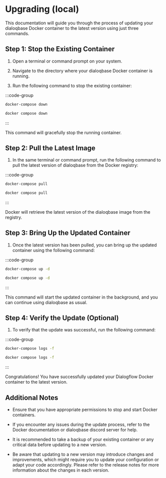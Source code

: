 #  Upgrading (local)

This documentation will guide you through the process of updating your dialoqbase Docker container to the latest version using just three commands.


## Step 1: Stop the Existing Container


1. Open a terminal or command prompt on your system.

2. Navigate to the directory where your dialoqbase Docker container is running.

3. Run the following command to stop the existing container:

:::code-group
```sh [docker-compose]
docker-compose down
```

```sh [docker compose]
docker compose down
```
:::

This command will gracefully stop the running container.


## Step 2: Pull the Latest Image

1. In the same terminal or command prompt, run the following command to pull the latest version of dialoqbase from the Docker registry:

:::code-group
```sh [docker-compose]
docker-compose pull
```

```sh [docker compose]
docker compose pull
```
:::

Docker will retrieve the latest version of the dialoqbase image from the registry.

## Step 3: Bring Up the Updated Container

1. Once the latest version has been pulled, you can bring up the updated container using the following command:

:::code-group
```sh [docker-compose]
docker-compose up -d
```

```sh [docker compose]
docker compose up -d
```
:::

This command will start the updated container in the background, and you can continue using dialoqbase as usual.


## Step 4: Verify the Update (Optional)

1. To verify that the update was successful, run the following command:

:::code-group
```sh [docker-compose]
docker-compose logs -f
```
```sh [docker compose]
docker compose logs -f
```
:::


Congratulations! You have successfully updated your Dialogflow Docker container to the latest version.

## Additional Notes


- Ensure that you have appropriate permissions to stop and start Docker containers.

- If you encounter any issues during the update process, refer to the Docker documentation or dialoqbase discord server for help.

- It is recommended to take a backup of your existing container or any critical data before updating to a new version.

- Be aware that updating to a new version may introduce changes and improvements, which might require you to update your configuration or adapt your code accordingly. Please refer to the release notes for more information about the changes in each version.